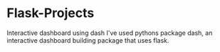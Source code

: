 # Flask-Projects
Interactive dashboard using dash
I've used pythons package dash, an interactive dashboard building package that uses flask.
